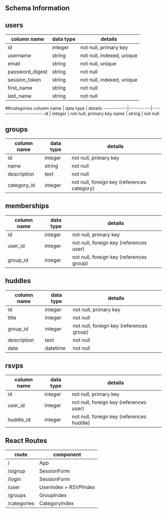 ## Schema Information

## users
column name     | data type | details
----------------|-----------|-----------------------
id              | integer   | not null, primary key
username        | string    | not null, indexed, unique
email           | string    | not null, unique
password_digest | string    | not null
session_token   | string    | not null, indexed, unique
first_name      | string    | not null
last_name       | string    | not null

##categories
column name | data type | details
------------|-----------|-----------------------
id          | integer   | not null, primary key
name        | string    | not null

## groups
column name | data type | details
------------|-----------|-----------------------
id          | integer   | not null, primary key
name        | string    | not null
description | text      | not null
category_id | integer   | not null, foreign key (references category)

## memberships
column name | data type | details
------------|-----------|-----------------------
id          | integer   | not null, primary key
user_id     | integer   | not null, foreign key (references user)
group_id    | integer   | not null, foreign key (references group)

## huddles
column name | data type | details
------------|-----------|-----------------------
id          | integer   | not null, primary key
title       | integer   | not null
group_id    | integer   | not null, foreign key (references group)
description | text      | not null
date        | datetime  | not null

## rsvps
column name | data type | details
------------|-----------|-----------------------
id          | integer   | not null, primary key
user_id     | integer   | not null, foreign key (references user)
huddle_id    | integer   | not null, foreign key (references huddle)

## React Routes
route       | component
------------|----------
/           | App
/signup     | SessionForm
/login      | SessionForm
/user       | UserIndex > RSVPIndex
/groups     | GroupIndex
/categories | CategoryIndex
